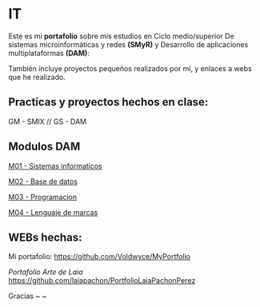 # IT
Este es mi **portafolio** sobre mis estudios en Ciclo medio/superior De sistemas microinformáticas y redes **(SMyR)** y Desarrollo de aplicaciones multiplataformas **(DAM)**:

También incluye proyectos pequeños realizados por mí, y enlaces a webs que he realizado.

## Practicas y proyectos hechos en clase:

GM - SMIX //
GS - DAM

[](https://copernic.cat/images/logos/logo-header.png)

## Modulos DAM

[M01 - Sistemas informaticos](https://github.com/Voldwyce/IT/tree/main/GS/M01_SistemesInformatics)

[M02 - Base de datos](https://github.com/Voldwyce/IT/tree/main/GS/M02_BaseDeDades)

[M03 - Programacion](https://github.com/Voldwyce/IT/tree/main/GS/M03_Programacio)

[M04 - Lenguaje de marcas](https://github.com/Voldwyce/IT/tree/main/GS/M04_LlenguatgeMarques)

## WEBs hechas:

Mi portafolio:
https://github.com/Voldwyce/MyPortfolio

*Portafolio Arte de Laia*
https://github.com/laiapachon/PortfolioLaiaPachonPerez

Gracias ~ ~
